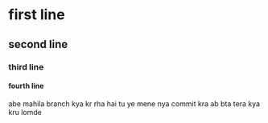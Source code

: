 # first line
## second line
### third line
#### fourth line

abe mahila branch kya kr rha hai tu 
ye mene nya commit kra ab bta tera kya kru lomde
